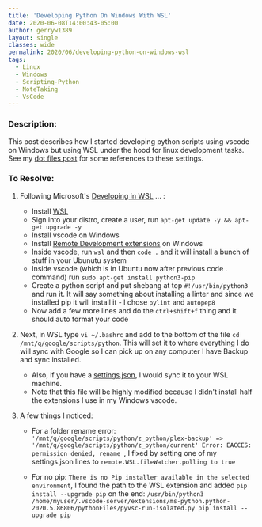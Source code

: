 ```yaml
---
title: 'Developing Python On Windows With WSL'
date: 2020-06-08T14:00:43-05:00
author: gerryw1389
layout: single
classes: wide
permalink: 2020/06/developing-python-on-windows-wsl
tags:
  - Linux
  - Windows
  - Scripting-Python
  - NoteTaking
  - VsCode
---
```

<!--more-->

### Description:

This post describes how I started developing python scripts using vscode on Windows but using WSL under the hood for linux development tasks. See my [dot files post](https://automationadmin.com/2022/01/dot-files) for some references to these settings.

### To Resolve:

1. Following Microsoft's [Developing in WSL](https://code.visualstudio.com/docs/remote/wsl) ... :
   - Install [WSL](https://automationadmin.com/2017/09/windows-subsystem-for-linux-wsl/)
   - Sign into your distro, create a user, run `apt-get update -y && apt-get upgrade -y`
   - Install vscode on Windows
   - Install [Remote Development extensions](https://code.visualstudio.com/docs/remote/wsl) on Windows
   - Inside vscode, run `wsl` and then `code .` and it will install a bunch of stuff in your Ubunutu system
   - Inside vscode (which is in Ubuntu now after previous code . command) run `sudo apt-get install python3-pip`
   - Create a python script and put shebang at top `#!/usr/bin/python3` and run it. It will say something about installing a linter and since we installed pip it will install it - I chose `pylint` and `autopep8`
   - Now add a few more lines and do the `ctrl+shift+f` thing and it should auto format your code

2. Next, in WSL type `vi ~/.bashrc` and add to the bottom of the file `cd /mnt/q/google/scripts/python`. This will set it to where everything I do will sync with Google so I can pick up on any computer I have Backup and sync installed.

   - Also, if you have a [settings.json](https://github.com/gerryw1389/misc/blob/main/vscode/settings-sync.json), I would sync it to your WSL machine.
   - Note that this file will be highly modified because I didn't install half the extensions I use in my Windows vscode.

3. A few things I noticed:

   - For a folder rename error: `'/mnt/q/google/scripts/python/z_python/plex-backup' => '/mnt/q/google/scripts/python/z_python/current' Error: EACCES: permission denied, rename `, I fixed by setting one of my settings.json lines to `remote.WSL.fileWatcher.polling to true`

   - For no pip: `There is no Pip installer available in the selected environment`, I found the path to the WSL extension and added `pip install --upgrade pip` on the end: `/usr/bin/python3 /home/myuser/.vscode-server/extensions/ms-python.python-2020.5.86806/pythonFiles/pyvsc-run-isolated.py pip install --upgrade pip`
